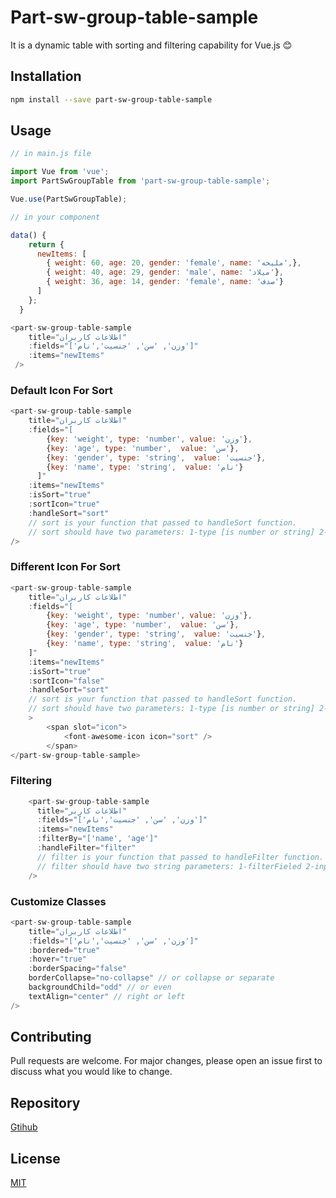 # Part-sw-group-table-sample

It is a dynamic table with sorting and filtering capability for Vue.js 😊

## Installation

```bash
npm install --save part-sw-group-table-sample

```

## Usage


```javascript
// in main.js file

import Vue from 'vue';
import PartSwGroupTable from 'part-sw-group-table-sample';

Vue.use(PartSwGroupTable);

```

```javascript
// in your component

data() {
    return {
      newItems: [
        { weight: 60, age: 20, gender: 'female', name: 'ملیحه',},
        { weight: 40, age: 29, gender: 'male', name: 'میلاد'},
        { weight: 36, age: 14, gender: 'female', name: 'صدف'}
      ]
    };
  }

```

```javascript
<part-sw-group-table-sample
    title="اطلاعات کاربران"
    :fields="['وزن', 'سن', 'جنسیت','نام']"
    :items="newItems"
 />

```

### Default Icon For Sort

```javascript
<part-sw-group-table-sample
    title="اطلاعات کاربران"
    :fields="[
        {key: 'weight', type: 'number', value: 'وزن'},
        {key: 'age', type: 'number',  value: 'سن'},
        {key: 'gender', type: 'string',  value: 'جنسیت'},
        {key: 'name', type: 'string',  value: 'نام'}
      ]"
    :items="newItems"
    :isSort="true"
    :sortIcon="true"
    :handleSort="sort"
    // sort is your function that passed to handleSort function.
    // sort should have two parameters: 1-type [is number or string] 2-fieldName
/>

```

### Different Icon For Sort

```javascript
<part-sw-group-table-sample
    title="اطلاعات کاربران"
    :fields="[
        {key: 'weight', type: 'number', value: 'وزن'},
        {key: 'age', type: 'number',  value: 'سن'},
        {key: 'gender', type: 'string',  value: 'جنسیت'},
        {key: 'name', type: 'string',  value: 'نام'}
    ]"
    :items="newItems"
    :isSort="true"
    :sortIcon="false"
    :handleSort="sort"
    // sort is your function that passed to handleSort function.
    // sort should have two parameters: 1-type [is number or string] 2-fieldName
    >
        <span slot="icon">
            <font-awesome-icon icon="sort" />
        </span>
</part-sw-group-table-sample>

```

### Filtering

```javascript
    <part-sw-group-table-sample
      title="اطلاعات کاربر"
      :fields="['وزن', 'سن', 'جنسیت','نام']"
      :items="newItems"
      :filterBy="['name', 'age']"
      :handleFilter="filter"
      // filter is your function that passed to handleFilter function.
      // filter should have two string parameters: 1-filterFieled 2-inputValue.
    />
```

### Customize Classes

```javascript
<part-sw-group-table-sample
    title="اطلاعات کاربران"
    :fields="['وزن', 'سن', 'جنسیت','نام']"
    :bordered="true"
    :hover="true"
    :borderSpacing="false"
    borderCollapse="no-collapse" // or collapse or separate
    backgroundChild="odd" // or even
    textAlign="center" // right or left
/>

```

## Contributing
Pull requests are welcome. For major changes, please open an issue first to discuss what you would like to change.

## Repository
[Gtihub](https://github.com/malihe1991/part-sw-group-table-sample)

## License
[MIT](https://choosealicense.com/licenses/mit/)